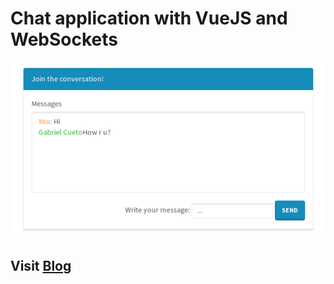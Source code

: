 # Chat application with VueJS and WebSockets

![Preview](preview.png "La Espora del Hongo")

## Visit [Blog](http://laesporadelhongo.com/, "My Blog")
